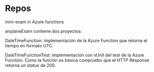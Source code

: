 # Repos
 mini-exam in Azure functions

airplaneExam contiene dos proyectos:

DateTimeFunction: implementación de la Azure Function que retorna el tiempo en formato UTC.

DateTimeFunctionTest: implementación con xUnit del test de la Azure Function. Como la función es básica compruebo que el HTTP Response retorna un status de 200.